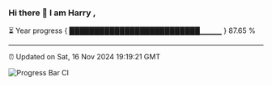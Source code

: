 ### Hi there 👋 I am Harry , 

⏳ Year progress { ██████████████████████████▁▁▁▁ } 87.65 %

---

⏰ Updated on Sat, 16 Nov 2024 19:19:21 GMT

![Progress Bar CI](https://github.com/duykhang68/duykhang68/workflows/Progress%20Bar%20CI/badge.svg)
